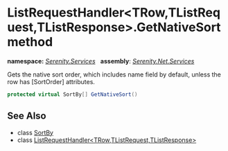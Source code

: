 # ListRequestHandler&lt;TRow,TListRequest,TListResponse&gt;.GetNativeSort method
**namespace:** *[Serenity.Services](../../README.md#serenity.services-namespace)*   **assembly**: *[Serenity.Net.Services](../../README.md)*

Gets the native sort order, which includes name field by default, unless the row has [SortOrder] attributes.

```csharp
protected virtual SortBy[] GetNativeSort()
```

## See Also

* class [SortBy](../SortBy.md)
* class [ListRequestHandler&lt;TRow,TListRequest,TListResponse&gt;](../ListRequestHandler-3.md)